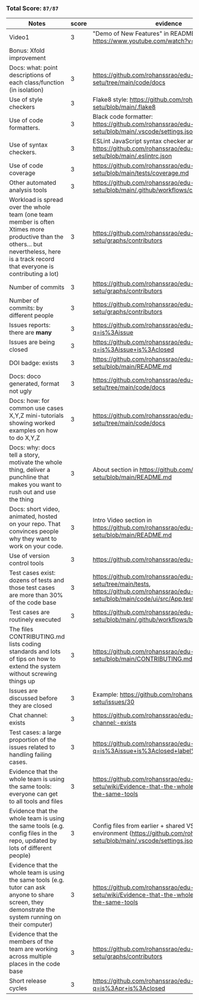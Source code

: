 ### Total Score: `87/87`

| Notes                                                                                                                                                                                                                                                                                                                                                                                                                            | score | evidence                                                                                                       |
| -------------------------------------------------------------------------------------------------------------------------------------------------------------------------------------------------------------------------------------------------------------------------------------------------------------------------------------------------------------------------------------------------------------------------------- | ----- | -------------------------------------------------------------------------------------------------------------- |
| Video1                                                                                                                                                                                                                                                                                                                                                                                                                           |   3   | "Demo of New Features" in README: https://www.youtube.com/watch?v=cVp6sCb1FUc
| Bonus: Xfold improvement                                                                                                                                                                                                                                                                                                                                                                                                         |       | 
| Docs: what: point descriptions of each class/function (in isolation)                                                                                                                                                                                                                                                                                                                                                             |   3   | https://github.com/rohanssrao/edu-setu/tree/main/code/docs                                                                                                               |
| Use of style checkers                                                                                                                                                                                                                                                                                                                                                                                                            |   3   | Flake8 style: https://github.com/rohanssrao/edu-setu/blob/main/.flake8                                                                         |
| Use of code formatters.                                                                                                                                                                                                                                                                                                                                                                                                          |   3   | Black code formatter: https://github.com/rohanssrao/edu-setu/blob/main/.vscode/settings.json                                                      |
| Use of syntax checkers.                                                                                                                                                                                                                                                                                                                                                                                                          |   3   | ESLint JavaScript syntax checker and linter: https://github.com/rohanssrao/edu-setu/blob/main/.eslintrc.json                                                             |
| Use of code coverage                                                                                                                                                                                                                                                                                                                                                                                                             |   3   | https://github.com/rohanssrao/edu-setu/blob/main/tests/coverage.md                                                                                             |
| Other automated analysis tools                                                                                                                                                                                                                                                                                                                                                                                                   |   3   | https://github.com/rohanssrao/edu-setu/blob/main/.github/workflows/codeql.yml                                                                                             |
| Workload is spread over the whole team (one team member is often Xtimes more productive than the others... but nevertheless, here is a track record that everyone is contributing a lot)                                                                                                                                                                                                                                         |   3   | https://github.com/rohanssrao/edu-setu/graphs/contributors                                                                                                 |
| Number of commits                                                                                                                                                                                                                                                                                                                                                                                                                |   3   | https://github.com/rohanssrao/edu-setu/graphs/contributors                                                                                                         |
| Number of commits: by different people                                                                                                                                                                                                                                                                                                                                                                                           |   3   | https://github.com/rohanssrao/edu-setu/graphs/contributors                                                                                                          |
| Issues reports: there are **many**                                                                                                                                                                                                                                                                                                                                                                                               |   3   | https://github.com/rohanssrao/edu-setu/issues?q=is%3Aissue                                                                                                               |
| Issues are being closed                                                                                                                                                                                                                                                                                                                                                                                                          |   3   | https://github.com/rohanssrao/edu-setu/issues?q=is%3Aissue+is%3Aclosed                                                                                                 |
| DOI badge: exists                                                                                                                                                                                                                                                                                                                                                                                                                |   3   | https://github.com/rohanssrao/edu-setu/blob/main/README.md                                                                                                          |
| Docs: doco generated, format not ugly                                                                                                                                                                                                                                                                                                                                                                                            |   3   | https://github.com/rohanssrao/edu-setu/tree/main/code/docs                                                                                                          |
| Docs: how: for common use cases X,Y,Z mini-tutorials showing worked examples on how to do X,Y,Z                                                                                                                                                                                                                                                                                                                                  |   3   | https://github.com/rohanssrao/edu-setu/tree/main/code/docs                                                                                               |
| Docs: why: docs tell a story, motivate the whole thing, deliver a punchline that makes you want to rush out and use the thing                                                                                                                                                                                                                                                                                                    |   3   | About section in https://github.com/rohanssrao/edu-setu/blob/main/README.md                                                                                                               |
| Docs: short video, animated, hosted on your repo. That convinces people why they want to work on your code.                                                                                                                                                                                                                                                                                                                      |   3   | Intro Video section in https://github.com/rohanssrao/edu-setu/blob/main/README.md                                                                                                               |
| Use of version control tools                                                                                                                                                                                                                                                                                                                                                                                                     |   3   | https://github.com/rohanssrao/edu-setu/network                                                                                                               |
| Test cases exist: dozens of tests and those test cases are more than 30% of the code base                                                                                                                                                                                                                                                                                                                                        |   3   | https://github.com/rohanssrao/edu-setu/tree/main/tests, https://github.com/rohanssrao/edu-setu/blob/main/code/ui/src/App.test.js                                                                                                               |
| Test cases are routinely executed                                                                                                                                                                                                                                                                                                                                                                                                |   3   | https://github.com/rohanssrao/edu-setu/blob/main/.github/workflows/build_test_react.yml                                                             |
| The files CONTRIBUTING.md lists coding standards and lots of tips on how to extend the system without screwing things up                                                                                                                                                                                                                                                                                                         |   3   | https://github.com/rohanssrao/edu-setu/blob/main/CONTRIBUTING.md                                                                                                               |
| Issues are discussed before they are closed                                                                                                                                                                                                                                                                                                                                                                                      |   3   | Example: https://github.com/rohanssrao/edu-setu/issues/30                                                    |
| Chat channel: exists                                                                                                                                                                                                                                                                                                                                                                                                             |   3   | https://github.com/rohanssrao/edu-setu/wiki/Chat-channel:-exists                                                                                           |
| Test cases: a large proportion of the issues related to handling failing cases.                                                                                                                                                                                                                                                                                                                                                  |   3   | https://github.com/rohanssrao/edu-setu/issues?q=is%3Aissue+is%3Aclosed+label%3Abug                                                                 |
| Evidence that the whole team is using the same tools: everyone can get to all tools and files                                                                                                                                                                                                                                                                                                                                    |   3   | https://github.com/rohanssrao/edu-setu/wiki/Evidence-that-the-whole-team-is-using-the-same-tools                                                                                                               |
| Evidence that the whole team is using the same tools (e.g. config files in the repo, updated by lots of different people)                                                                                                                                                                                                                                                                                                        |   3   | Config files from earlier + shared VSCode environment (https://github.com/rohanssrao/edu-setu/blob/main/.vscode/settings.json)                                                                                                             |
| Evidence that the whole team is using the same tools (e.g. tutor can ask anyone to share screen, they demonstrate the system running on their computer)                                                                                                                                                                                                                                                                          |   3   | https://github.com/rohanssrao/edu-setu/wiki/Evidence-that-the-whole-team-is-using-the-same-tools                                                                                                               |
| Evidence that the members of the team are working across multiple places in the code base                                                                                                                                                                                                                                                                                                                                        |   3   | https://github.com/rohanssrao/edu-setu/graphs/contributors                                                                                                               |
| Short release cycles                                                                                                                                                                                                                                                                                                                                                                                                             |   3   | https://github.com/rohanssrao/edu-setu/pulls?q=is%3Apr+is%3Aclosed |
